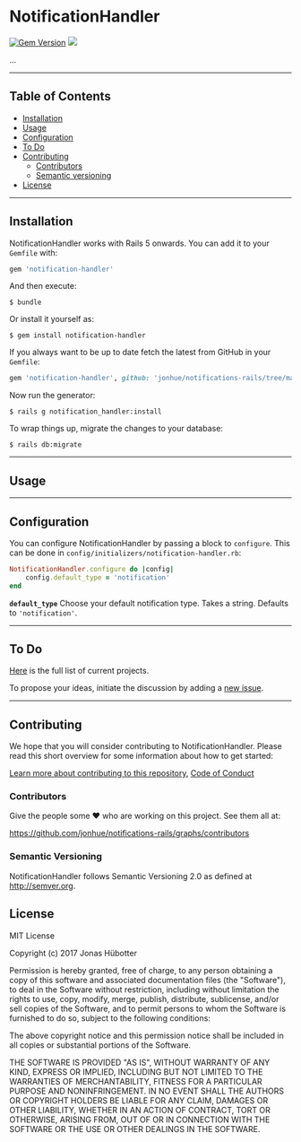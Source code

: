 # NotificationHandler

[![Gem Version](https://badge.fury.io/rb/notification-handler.svg)](https://badge.fury.io/rb/notification-handler) <img src="https://travis-ci.org/jonhue/notifications-rails.svg?branch=master" />

...

---

## Table of Contents

* [Installation](#installation)
* [Usage](#usage)
* [Configuration](#configuration)
* [To Do](#to-do)
* [Contributing](#contributing)
    * [Contributors](#contributors)
    * [Semantic versioning](#semantic-versioning)
* [License](#license)

---

## Installation

NotificationHandler works with Rails 5 onwards. You can add it to your `Gemfile` with:

```ruby
gem 'notification-handler'
```

And then execute:

    $ bundle

Or install it yourself as:

    $ gem install notification-handler

If you always want to be up to date fetch the latest from GitHub in your `Gemfile`:

```ruby
gem 'notification-handler', github: 'jonhue/notifications-rails/tree/master/notification-handler'
```

Now run the generator:

    $ rails g notification_handler:install

To wrap things up, migrate the changes to your database:

    $ rails db:migrate

---

## Usage

---

## Configuration

You can configure NotificationHandler by passing a block to `configure`. This can be done in `config/initializers/notification-handler.rb`:

```ruby
NotificationHandler.configure do |config|
    config.default_type = 'notification'
end
```

**`default_type`** Choose your default notification type. Takes a string. Defaults to `'notification'`.

---

## To Do

[Here](https://github.com/jonhue/notifications-rails/projects/2) is the full list of current projects.

To propose your ideas, initiate the discussion by adding a [new issue](https://github.com/jonhue/notifications-rails/issues/new).

---

## Contributing

We hope that you will consider contributing to NotificationHandler. Please read this short overview for some information about how to get started:

[Learn more about contributing to this repository](https://github.com/jonhue/notifications-rails/blob/master/CONTRIBUTING.md), [Code of Conduct](https://github.com/jonhue/notifications-rails/blob/master/CODE_OF_CONDUCT.md)

### Contributors

Give the people some :heart: who are working on this project. See them all at:

https://github.com/jonhue/notifications-rails/graphs/contributors

### Semantic Versioning

NotificationHandler follows Semantic Versioning 2.0 as defined at http://semver.org.

## License

MIT License

Copyright (c) 2017 Jonas Hübotter

Permission is hereby granted, free of charge, to any person obtaining a copy
of this software and associated documentation files (the "Software"), to deal
in the Software without restriction, including without limitation the rights
to use, copy, modify, merge, publish, distribute, sublicense, and/or sell
copies of the Software, and to permit persons to whom the Software is
furnished to do so, subject to the following conditions:

The above copyright notice and this permission notice shall be included in all
copies or substantial portions of the Software.

THE SOFTWARE IS PROVIDED "AS IS", WITHOUT WARRANTY OF ANY KIND, EXPRESS OR
IMPLIED, INCLUDING BUT NOT LIMITED TO THE WARRANTIES OF MERCHANTABILITY,
FITNESS FOR A PARTICULAR PURPOSE AND NONINFRINGEMENT. IN NO EVENT SHALL THE
AUTHORS OR COPYRIGHT HOLDERS BE LIABLE FOR ANY CLAIM, DAMAGES OR OTHER
LIABILITY, WHETHER IN AN ACTION OF CONTRACT, TORT OR OTHERWISE, ARISING FROM,
OUT OF OR IN CONNECTION WITH THE SOFTWARE OR THE USE OR OTHER DEALINGS IN THE
SOFTWARE.
